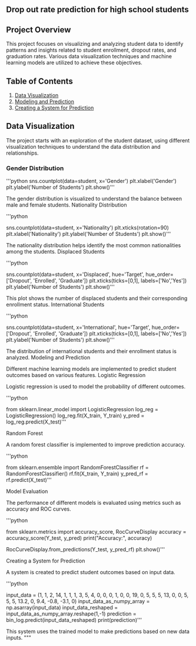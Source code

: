 ## Drop out rate prediction for high school students
## Project Overview

This project focuses on visualizing and analyzing student data to identify patterns and insights related to student enrollment, dropout rates, and graduation rates. Various data visualization techniques and machine learning models are utilized to achieve these objectives.

## Table of Contents

1. [Data Visualization](#data-visualization)
2. [Modeling and Prediction](#modeling-and-prediction)
3. [Creating a System for Prediction](#creating-a-system-for-prediction)

## Data Visualization

The project starts with an exploration of the student dataset, using different visualization techniques to understand the data distribution and relationships.

### Gender Distribution

'''python
sns.countplot(data=student, x='Gender')
plt.xlabel('Gender')
plt.ylabel('Number of Students')
plt.show()'''

The gender distribution is visualized to understand the balance between male and female students.
Nationality Distribution

'''python

sns.countplot(data=student, x='Nationality')
plt.xticks(rotation=90)
plt.xlabel('Nationality')
plt.ylabel('Number of Students')
plt.show()'''

The nationality distribution helps identify the most common nationalities among the students.
Displaced Students

'''python

sns.countplot(data=student, x='Displaced', hue='Target', hue_order=['Dropout', 'Enrolled', 'Graduate'])
plt.xticks(ticks=[0,1], labels=['No','Yes'])
plt.ylabel('Number of Students')
plt.show()'''

This plot shows the number of displaced students and their corresponding enrollment status.
International Students

'''python

sns.countplot(data=student, x='International', hue='Target', hue_order=['Dropout', 'Enrolled', 'Graduate'])
plt.xticks(ticks=[0,1], labels=['No','Yes'])
plt.ylabel('Number of Students')
plt.show()'''

The distribution of international students and their enrollment status is analyzed.
Modeling and Prediction

Different machine learning models are implemented to predict student outcomes based on various features.
Logistic Regression

Logistic regression is used to model the probability of different outcomes.

'''python

from sklearn.linear_model import LogisticRegression
log_reg = LogisticRegression()
log_reg.fit(X_train, Y_train)
y_pred = log_reg.predict(X_test)'''

Random Forest

A random forest classifier is implemented to improve prediction accuracy.

'''python

from sklearn.ensemble import RandomForestClassifier
rf = RandomForestClassifier()
rf.fit(X_train, Y_train)
y_pred_rf = rf.predict(X_test)'''

Model Evaluation

The performance of different models is evaluated using metrics such as accuracy and ROC curves.

'''python

from sklearn.metrics import accuracy_score, RocCurveDisplay
accuracy = accuracy_score(Y_test, y_pred)
print("Accuracy:", accuracy)

RocCurveDisplay.from_predictions(Y_test, y_pred_rf)
plt.show()'''

Creating a System for Prediction

A system is created to predict student outcomes based on input data.

'''python

input_data = (1, 1, 2, 14, 1, 1, 1, 3, 5, 4, 0, 0, 0, 1, 0, 0, 19, 0, 5, 5, 5, 13, 0, 0, 5, 5, 5, 13.2, 0, 9.4, -0.8, -3.1, 0)
input_data_as_numpy_array = np.asarray(input_data)
input_data_reshaped = input_data_as_numpy_array.reshape(1,-1)
prediction = bin_log.predict(input_data_reshaped)
print(prediction)'''

This system uses the trained model to make predictions based on new data inputs. """
